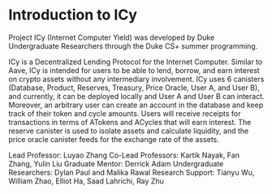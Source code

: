 # Introduction to ICy
Project ICy (Internet Computer Yield) was developed by Duke Undergraduate Researchers through the Duke CS+ summer programming. 

ICy is a Decentralized Lending Protocol for the Internet Computer. Similar to Aave, ICy is intended for users to be able to lend, borrow, and earn interest on crypto assets without any intermediary involvement. ICy uses 6 canisters (Database, Product, Reserves, Treasury, Price Oracle, User A, and User B), and currently, it can be deployed locally and User A and User B can interact. Moreover, an arbitrary user can create an account in the database and keep track of their token and cycle amounts. Users will receive receipts for transactions in terms of ATokens and ACycles that will earn interest. The reserve canister is used to isolate assets and calculate liquidity, and the price oracle canister feeds for the exchange rate of the assets. 

Lead Professor: Luyao Zhang
Co-Lead Professors: Kartik Nayak, Fan Zhang, Yulin Liu
Graduate Mentor: Derrick Adam
Undergraduate Researchers: Dylan Paul and Malika Rawal
Research Support: Tianyu Wu, William Zhao, Elliot Ha, Saad Lahrichi, Ray Zhu
